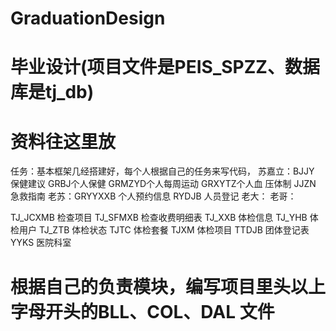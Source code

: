 GraduationDesign
================
毕业设计(项目文件是PEIS_SPZZ、数据库是tj_db)
================
资料往这里放
================
任务：基本框架几经搭建好，每个人根据自己的任务来写代码，
苏嘉立：BJJY 保健建议  GRBJ个人保健 GRMZYD个人每周运动 GRXYTZ个人血
压体制  JJZN 急救指南
老苏：GRYYXXB 个人预约信息   RYDJB 人员登记
老大：
老哥：

TJ_JCXMB 检查项目
TJ_SFMXB 检查收费明细表
TJ_XXB  体检信息
TJ_YHB   体检用户
TJ_ZTB  体检状态
TJTC  体检套餐
TJXM  体检项目
TTDJB  团体登记表
YYKS 医院科室


根据自己的负责模块，编写项目里头以上字母开头的BLL、COL、DAL 文件
================
